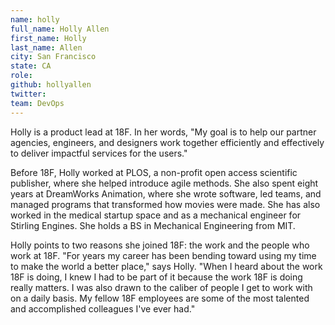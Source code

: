 ```yaml
---
name: holly
full_name: Holly Allen
first_name: Holly
last_name: Allen
city: San Francisco
state: CA
role: 
github: hollyallen
twitter: 
team: DevOps
---
```


Holly is a product lead at 18F. In her words, "My goal is to help our partner agencies, engineers, and designers work together efficiently and effectively to deliver impactful services for the users."

Before 18F, Holly worked at PLOS, a non-profit open access scientific publisher, where she helped introduce agile methods. She also spent eight years at DreamWorks Animation, where she wrote software, led teams, and managed programs that transformed how movies were made. She has also worked in the medical startup space and as a mechanical engineer for Stirling Engines. She holds a BS in Mechanical Engineering from MIT.

Holly points to two reasons she joined 18F: the work and the people who work at 18F. "For years my career has been bending toward using my time to make the world a better place," says Holly. "When I heard about the work 18F is doing, I knew I had to be part of it because the work 18F is doing really matters. I was also drawn to the caliber of people I get to work with on a daily basis. My fellow 18F employees are some of the most talented and accomplished colleagues I've ever had."
